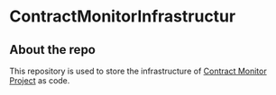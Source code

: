 # ContractMonitorInfrastructur
## About the repo

This repository is used to store the infrastructure of [Contract Monitor Project](https://github.com/tibor-varga/ContractMonitor) as code.


